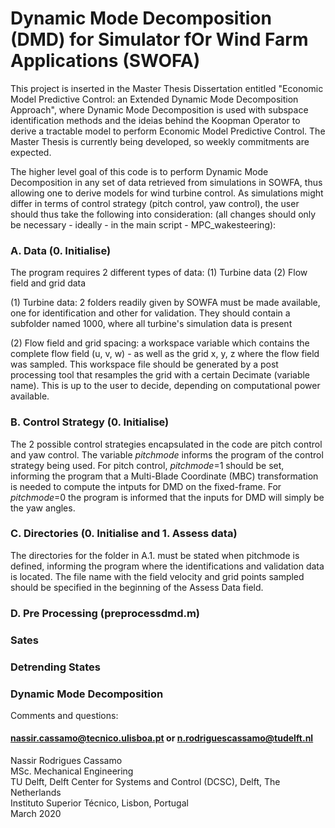 # Dynamic Mode Decomposition (DMD) for Simulator fOr Wind Farm Applications (SWOFA)

This project is inserted in the Master Thesis Dissertation entitled "Economic Model Predictive Control: an Extended Dynamic Mode Decomposition Approach", where Dynamic Mode Decomposition is used with subspace identification methods and the ideias behind the Koopman Operator to derive a tractable model to perform Economic Model Predictive Control.
The Master Thesis is currently being developed, so weekly commitments are expected.

The higher level goal of this code is to perform Dynamic Mode Decomposition in any set of data retrieved from simulations in SOWFA, thus allowing one to derive models for wind turbine control. As simulations might differ in terms of control strategy (pitch control, yaw control), the user should thus take the following into consideration: (all changes should only be necessary - ideally - in the main script - MPC_wakesteering):


### A. Data (0. Initialise)
The program requires 2 different types of data: (1) Turbine data (2) Flow field and grid data

(1) Turbine data: 2 folders readily given by SOWFA must be made available, one for identification and other for validation. They should contain a subfolder named 1000, where all turbine's simulation data is present

(2) Flow field and grid spacing: a workspace variable which contains the complete flow field (u, v, w) - as well as the grid x, y, z where the flow field was sampled. This workspace file should be generated by a post processing tool that resamples the grid with a certain Decimate (variable name). This is up to the user to decide, depending on computational power available.

### B. Control Strategy (0. Initialise)
The 2 possible control strategies encapsulated in the code are pitch control and yaw control. The variable *pitchmode* informs the program of the control strategy being used. For pitch control, *pitchmode*=1 should be set, informing the program that a Multi-Blade Coordinate (MBC) transformation is needed to compute the intputs for DMD on the fixed-frame. For *pitchmode*=0 the program is informed that the inputs for DMD will simply be the yaw angles.

### C. Directories (0. Initialise and 1. Assess data)
The directories for the folder in A.1. must be stated when pitchmode is defined, informing the program where the identifications and validation data is located. 
The file name with the field velocity and grid points sampled should be specified in the beginning of the Assess Data field.

### D. Pre Processing (preprocessdmd.m)

### Sates

### Detrending States

### Dynamic Mode Decomposition 



Comments and questions:
#### nassir.cassamo@tecnico.ulisboa.pt or n.rodriguescassamo@tudelft.nl

Nassir Rodrigues Cassamo  
MSc. Mechanical Engineering  
TU Delft, Delft Center for Systems and Control (DCSC), Delft, The Netherlands  
Instituto Superior Técnico, Lisbon, Portugal   
March 2020  

